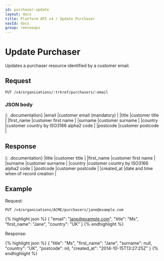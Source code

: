 ```yaml
---
id: purchaser-update
layout: docs
title: Platform API v4 / Update Purchaser
navId: docs
group: reevooapi
---
```


# Update Purchaser

Updates a purchaser resource identified by a customer email.


## Request
`PUT /v4/organisations/:trkref/purchasers/:email`

### JSON body

{: .documentation}
|email                                      |customer email (mandatory)                      |
|title                                      |customer title                                  |
|first_name                                 |customer first name                             |
|surname                                    |customer surname                                |
|country                                    |customer country by ISO3166 alpha2 code         |
|postcode                                   |customer postcode                               |


## Response

{: .documentation}
|title                                      |customer title                                                         |
|first_name                                 |customer first name                                                    |
|surname                                    |customer surname                                                       |
|country                                    |customer country by ISO3166 alpha2 code                                |
|postcode                                   |customer postcode                                                      |
|created_at                                 |date and time when of record creation                                  |


## Example

Request:

`PUT /v4/organisations/ACME/purchasers/jane@example.com`

{% highlight json %}
{
    "email": "jane@example.com",
    "title": "Ms",
    "first_name": "Jane",
    "country": "UK"
}
{% endhighlight %}

Response:

{% highlight json %}
{
  "title": "Ms",
  "first_name": "Jane",
  "surname": null,
  "country": "UK",
  "postcode": nil,
  "created_at": "2014-10-15T13:27:25Z"
}
{% endhighlight %}
